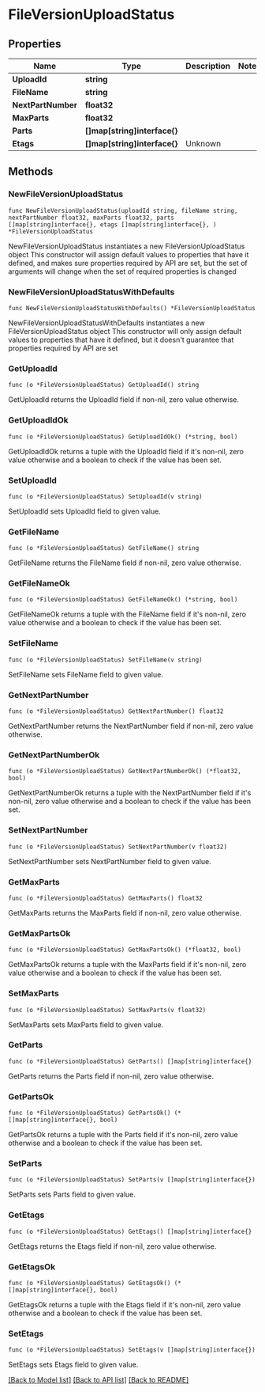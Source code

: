 # FileVersionUploadStatus

## Properties

Name | Type | Description | Notes
------------ | ------------- | ------------- | -------------
**UploadId** | **string** |  | 
**FileName** | **string** |  | 
**NextPartNumber** | **float32** |  | 
**MaxParts** | **float32** |  | 
**Parts** | **[]map[string]interface{}** |  | 
**Etags** | **[]map[string]interface{}** | Unknown | 

## Methods

### NewFileVersionUploadStatus

`func NewFileVersionUploadStatus(uploadId string, fileName string, nextPartNumber float32, maxParts float32, parts []map[string]interface{}, etags []map[string]interface{}, ) *FileVersionUploadStatus`

NewFileVersionUploadStatus instantiates a new FileVersionUploadStatus object
This constructor will assign default values to properties that have it defined,
and makes sure properties required by API are set, but the set of arguments
will change when the set of required properties is changed

### NewFileVersionUploadStatusWithDefaults

`func NewFileVersionUploadStatusWithDefaults() *FileVersionUploadStatus`

NewFileVersionUploadStatusWithDefaults instantiates a new FileVersionUploadStatus object
This constructor will only assign default values to properties that have it defined,
but it doesn't guarantee that properties required by API are set

### GetUploadId

`func (o *FileVersionUploadStatus) GetUploadId() string`

GetUploadId returns the UploadId field if non-nil, zero value otherwise.

### GetUploadIdOk

`func (o *FileVersionUploadStatus) GetUploadIdOk() (*string, bool)`

GetUploadIdOk returns a tuple with the UploadId field if it's non-nil, zero value otherwise
and a boolean to check if the value has been set.

### SetUploadId

`func (o *FileVersionUploadStatus) SetUploadId(v string)`

SetUploadId sets UploadId field to given value.


### GetFileName

`func (o *FileVersionUploadStatus) GetFileName() string`

GetFileName returns the FileName field if non-nil, zero value otherwise.

### GetFileNameOk

`func (o *FileVersionUploadStatus) GetFileNameOk() (*string, bool)`

GetFileNameOk returns a tuple with the FileName field if it's non-nil, zero value otherwise
and a boolean to check if the value has been set.

### SetFileName

`func (o *FileVersionUploadStatus) SetFileName(v string)`

SetFileName sets FileName field to given value.


### GetNextPartNumber

`func (o *FileVersionUploadStatus) GetNextPartNumber() float32`

GetNextPartNumber returns the NextPartNumber field if non-nil, zero value otherwise.

### GetNextPartNumberOk

`func (o *FileVersionUploadStatus) GetNextPartNumberOk() (*float32, bool)`

GetNextPartNumberOk returns a tuple with the NextPartNumber field if it's non-nil, zero value otherwise
and a boolean to check if the value has been set.

### SetNextPartNumber

`func (o *FileVersionUploadStatus) SetNextPartNumber(v float32)`

SetNextPartNumber sets NextPartNumber field to given value.


### GetMaxParts

`func (o *FileVersionUploadStatus) GetMaxParts() float32`

GetMaxParts returns the MaxParts field if non-nil, zero value otherwise.

### GetMaxPartsOk

`func (o *FileVersionUploadStatus) GetMaxPartsOk() (*float32, bool)`

GetMaxPartsOk returns a tuple with the MaxParts field if it's non-nil, zero value otherwise
and a boolean to check if the value has been set.

### SetMaxParts

`func (o *FileVersionUploadStatus) SetMaxParts(v float32)`

SetMaxParts sets MaxParts field to given value.


### GetParts

`func (o *FileVersionUploadStatus) GetParts() []map[string]interface{}`

GetParts returns the Parts field if non-nil, zero value otherwise.

### GetPartsOk

`func (o *FileVersionUploadStatus) GetPartsOk() (*[]map[string]interface{}, bool)`

GetPartsOk returns a tuple with the Parts field if it's non-nil, zero value otherwise
and a boolean to check if the value has been set.

### SetParts

`func (o *FileVersionUploadStatus) SetParts(v []map[string]interface{})`

SetParts sets Parts field to given value.


### GetEtags

`func (o *FileVersionUploadStatus) GetEtags() []map[string]interface{}`

GetEtags returns the Etags field if non-nil, zero value otherwise.

### GetEtagsOk

`func (o *FileVersionUploadStatus) GetEtagsOk() (*[]map[string]interface{}, bool)`

GetEtagsOk returns a tuple with the Etags field if it's non-nil, zero value otherwise
and a boolean to check if the value has been set.

### SetEtags

`func (o *FileVersionUploadStatus) SetEtags(v []map[string]interface{})`

SetEtags sets Etags field to given value.



[[Back to Model list]](../README.md#documentation-for-models) [[Back to API list]](../README.md#documentation-for-api-endpoints) [[Back to README]](../README.md)



